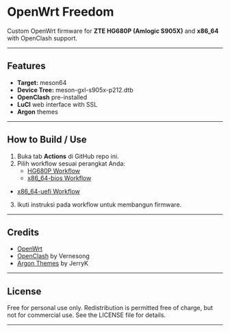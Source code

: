 # OpenWrt Freedom

Custom OpenWrt firmware for **ZTE HG680P (Amlogic S905X)** and **x86_64** with OpenClash support.

---

## Features

- **Target:** meson64
- **Device Tree:** meson-gxl-s905x-p212.dtb
- **OpenClash** pre-installed
- **LuCI** web interface with SSL
- **Argon** themes

---

## How to Build / Use

1. Buka tab **Actions** di GitHub repo ini.
2. Pilih workflow sesuai perangkat Anda:
   - [HG680P Workflow](https://github.com/batarok/openwrt-freedom/actions/workflows/hg680p.yaml)
   - [x86_64-bios Workflow](https://github.com/batarok/openwrt-freedom/actions/workflows/x86_64-bios.yaml)
- [x86_64-uefi Workflow](https://github.com/batarok/openwrt-freedom/actions/workflows/x86_64-uefi.yaml)
3. Ikuti instruksi pada workflow untuk membangun firmware.

---

## Credits

- [OpenWrt](https://openwrt.org/)
- [OpenClash](https://github.com/vernesong/OpenClash) by Vernesong
- [Argon Themes](https://github.com/jerrykuku/luci-theme-argon) by JerryK

---

## License

Free for personal use only. Redistribution is permitted free of charge, but not for commercial use.
See the LICENSE file for details.

---